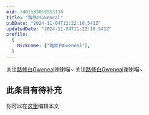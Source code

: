 ```yaml
---
mid: 3461583059553138
title: "路修白Gweneal"
pubDate: "2024-11-04T11:22:10.541Z"
updatedDate: "2024-11-04T11:22:10.541Z"
profile:
  {
    Nickname: ["路修白Gweneal"],
  }
---
```


关注[路修白Gweneal](https://space.bilibili.com/3461583059553138)谢谢喵~ 关注[路修白Gweneal](https://space.bilibili.com/3461583059553138)谢谢喵~

## 此条目有待补充
你可以在[这里](https://github.com/Yuhanawa/VTuber.ICU/edit/master/src/content/v/路修白Gweneal/index.md)编辑本文
